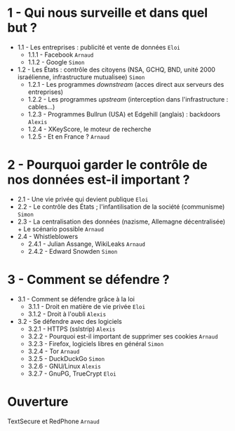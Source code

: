 1 - Qui nous surveille et dans quel but ?
===

* 1.1 - Les entreprises : publicité et vente de données `Eloi`  
  * 1.1.1 - Facebook `Arnaud`  
  * 1.1.2 - Google `Simon`
* 1.2 - Les États : contrôle des citoyens (NSA, GCHQ, BND, unité 2000 israélienne, infrastructure mutualisee) `Simon` 
  * 1.2.1 - Les programmes _downstream_ (acces direct aux serveurs des entreprises)
  * 1.2.2 - Les programmes _upstream_ (interception dans l'infrastructure : cables...)
  * 1.2.3 - Programmes Bullrun (USA) et Edgehill (anglais) : backdoors `Alexis`
  * 1.2.4 - XKeyScore, le moteur de recherche
  * 1.2.5 - Et en France ? `Arnaud`

2 - Pourquoi garder le contrôle de nos données est-il important ?
===

* 2.1 - Une vie privée qui devient publique `Eloi`  
* 2.2 - Le contrôle des États ; l'infantilisation de la société (communisme) `Simon`  
* 2.3 - La centralisation des données (nazisme, Allemagne décentralisée) + Le scénario possible `Arnaud`  
* 2.4 - Whistleblowers  
  * 2.4.1 - Julian Assange, WikiLeaks `Arnaud`  
  * 2.4.2 - Edward Snowden `Simon`  

3 - Comment se défendre ?
===

* 3.1 - Comment se défendre grâce à la loi  
  * 3.1.1 - Droit en matière de vie privée `Eloi`  
  * 3.1.2 - Droit à l'oubli `Alexis`  
* 3.2 - Se défendre avec des logiciels  
  * 3.2.1 - HTTPS (sslstrip) `Alexis`  
  * 3.2.2 - Pourquoi est-il important de supprimer ses cookies `Arnaud`  
  * 3.2.3 - Firefox, logiciels libres en général `Simon`  
  * 3.2.4 - Tor `Arnaud`  
  * 3.2.5 - DuckDuckGo `Simon`  
  * 3.2.6 - GNU/Linux `Alexis`  
  * 3.2.7 - GnuPG, TrueCrypt `Eloi`  

Ouverture
===

TextSecure et RedPhone `Arnaud`
